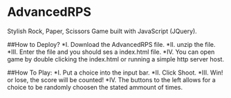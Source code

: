 # AdvancedRPS 

Stylish Rock, Paper, Scissors Game built with JavaScript (JQuery).

##How to Deploy?
  *I. Download the AdvancedRPS file.
  *II. unzip the file.
  *III. Enter the file and you should ses a index.html file.
  *IV. You can open game by double clicking the index.html or running a simple http server host. 

##How To Play: 
  *I. Put a choice into the input bar.
  *II. Click Shoot.
  *III. Win! or lose, the score will be counted!
  *IV. The buttons to the left allows for a choice to be randomly choosen the stated ammount of times.
  
